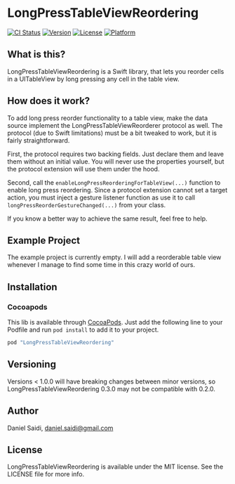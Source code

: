 # LongPressTableViewReordering

[![CI Status](http://img.shields.io/travis/danielsaidi/LongPressTableViewReordering.svg?style=flat)](https://travis-ci.org/danielsaidi/LongPressTableViewReordering)
[![Version](https://img.shields.io/cocoapods/v/LongPressTableViewReordering.svg?style=flat)](http://cocoapods.org/pods/LongPressTableViewReordering)
[![License](https://img.shields.io/cocoapods/l/LongPressTableViewReordering.svg?style=flat)](http://cocoapods.org/pods/LongPressTableViewReordering)
[![Platform](https://img.shields.io/cocoapods/p/LongPressTableViewReordering.svg?style=flat)](http://cocoapods.org/pods/LongPressTableViewReordering)


## What is this?

LongPressTableViewReordering is a Swift library, that lets you reorder
cells in a UITableView by long pressing any cell in the table view.


## How does it work?

To add long press reorder functionality to a table view, make the data
source implement the LongPressTableViewReorderer protocol as well. The
protocol (due to Swift limitations) must be a bit tweaked to work, but
it is fairly straightforward.

First, the protocol requires two backing fields. Just declare them and
leave them without an initial value. You will never use the properties
yourself, but the protocol extension will use them under the hood.

Second, call the `enableLongPressReorderingForTableView(...)` function
to enable long press reordering. Since a protocol extension cannot set
a target action, you must inject a gesture listener function as use it
to call `longPressReorderGestureChanged(...)` from your class.

If you know a better way to achieve the same result, feel free to help.



## Example Project

The example project is currently empty. I will add a reorderable table
view whenever I manage to find some time in this crazy world of ours.



## Installation


### Cocoapods

This lib is available through [CocoaPods](http://cocoapods.org/). Just
add the following line to your Podfile and run `pod install` to add it
to your project.

```ruby
pod "LongPressTableViewReordering"
```



## Versioning

Versions < 1.0.0 will have breaking changes between minor versions, so
LongPressTableViewReordering 0.3.0 may not be compatible with 0.2.0.



## Author

Daniel Saidi, daniel.saidi@gmail.com



## License

LongPressTableViewReordering is available under the MIT license.
See the LICENSE file for more info.

